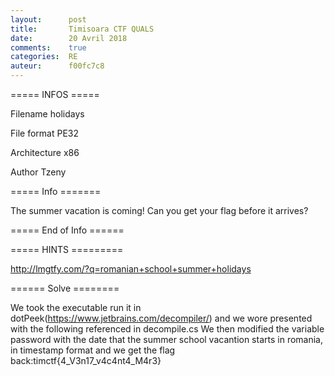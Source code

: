 ```yaml
---
layout:      post
title:       Timisoara CTF QUALS
date:        20 Avril 2018
comments:    true
categories:  RE
auteur:      f00fc7c8
---
```


===== INFOS =====

Filename                 holidays

File format              PE32

Architecture             x86

Author                   Tzeny 


===== Info =======

The summer vacation is coming! Can you get your flag before it arrives?

===== End of Info ======


===== HINTS =========

http://lmgtfy.com/?q=romanian+school+summer+holidays

====== Solve ========

We took the executable run it in dotPeek(https://www.jetbrains.com/decompiler/) and we wore presented with the following referenced in decompile.cs
We then modified the variable password with the date that the summer school vacantion starts in romania, in timestamp format and we get the flag back:timctf{4_V3n17_v4c4nt4_M4r3}

